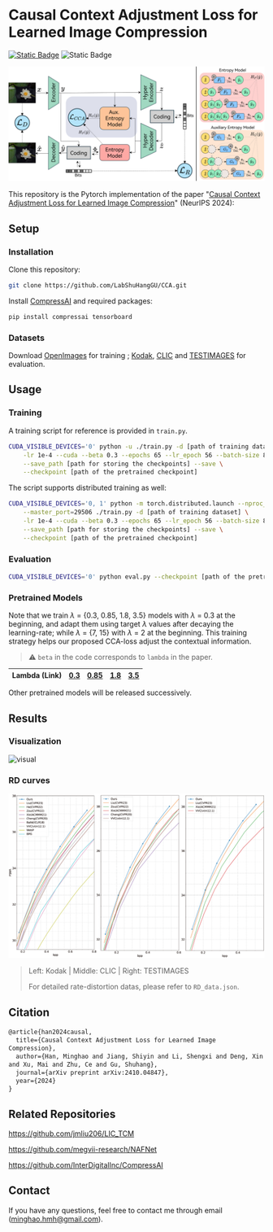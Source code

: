 # Causal Context Adjustment Loss for Learned Image Compression

[![Static Badge](https://img.shields.io/badge/arXiv_paper-2410.04847-b31b1b)](https://arxiv.org/abs/2410.04847)
![Static Badge](https://img.shields.io/badge/NeurIPS-2024-8A2BE2)

![network](materials/network.png)

This repository is the Pytorch implementation of the paper "[Causal Context Adjustment Loss for Learned Image Compression](https://arxiv.org/abs/2410.04847)" (NeurIPS 2024):

## Setup

### Installation

Clone this repository:

```bash
git clone https://github.com/LabShuHangGU/CCA.git
```

Install [CompressAI](https://github.com/InterDigitalInc/CompressAI) and required packages:

```bash
pip install compressai tensorboard
```

### Datasets

Download [OpenImages](https://github.com/openimages) for training ; [Kodak](https://r0k.us/graphics/kodak/), [CLIC](https://www.compression.cc/) and [TESTIMAGES](https://testimages.org/) for evaluation.

## Usage

### Training

A training script for reference is provided in `train.py`.

```bash
CUDA_VISIBLE_DEVICES='0' python -u ./train.py -d [path of training dataset] \
    -lr 1e-4 --cuda --beta 0.3 --epochs 65 --lr_epoch 56 --batch-size 8 \
    --save_path [path for storing the checkpoints] --save \
    --checkpoint [path of the pretrained checkpoint]
```

The script supports distributed training as well:

```bash
CUDA_VISIBLE_DEVICES='0, 1' python -m torch.distributed.launch --nproc_per_node=[the number of nodes] \
	--master_port=29506 ./train.py -d [path of training dataset] \
    -lr 1e-4 --cuda --beta 0.3 --epochs 65 --lr_epoch 56 --batch-size 8 \
    --save_path [path for storing the checkpoints] --save \
    --checkpoint [path of the pretrained checkpoint]
```

### Evaluation

```bash
CUDA_VISIBLE_DEVICES='0' python eval.py --checkpoint [path of the pretrained checkpoint] --data [path of test dataset] --cuda
```

### Pretrained Models

Note that we train $\lambda$ = {0.3, 0.85, 1.8, 3.5} models with $\lambda$ = 0.3 at the beginning, and adapt them using target
$\lambda$ values after decaying the learning-rate; while $\lambda$ = {7, 15} with $\lambda$ = 2 at the beginning. This training strategy helps our proposed CCA-loss adjust the contextual information.

> ⚠️ `beta` in the code corresponds to `lambda` in the paper.

| Lambda (Link) | [0.3](https://drive.google.com/file/d/1gAUvZKKzlh0Tuo22kTMIxNmUZlXogpRO/view?usp=drive_link) | [0.85](https://drive.google.com/file/d/1K3veWSXFtANS71LY-ksiMXiNjIqL_mL1/view?usp=drive_link) | [1.8](https://drive.google.com/file/d/17KRA3NYxuNyszhIIR9HGC0ODPx9HcDyB/view?usp=sharing) | [3.5](https://drive.google.com/file/d/1gION784PtjcxAzIgdb-eSjhuZkeG9z_l/view?usp=sharing) |
| ------------- | ------------------------------------------------------------ | ------------------------------------------------------------ | ------------------------------------------------------------ | ------------------------------------------------------------ |

Other pretrained models will be released successively.

## Results

### Visualization

![visual](materials/visual.png)

### RD curves

![RDcurve](materials/RDcurve.png)

> Left: Kodak | Middle: CLIC | Right: TESTIMAGES
>
> For detailed rate-distortion datas, please refer to `RD_data.json`.

## Citation

```
@article{han2024causal,
  title={Causal Context Adjustment Loss for Learned Image Compression},
  author={Han, Minghao and Jiang, Shiyin and Li, Shengxi and Deng, Xin and Xu, Mai and Zhu, Ce and Gu, Shuhang},
  journal={arXiv preprint arXiv:2410.04847},
  year={2024}
}
```

## Related Repositories

https://github.com/jmliu206/LIC_TCM

https://github.com/megvii-research/NAFNet

https://github.com/InterDigitalInc/CompressAI

## Contact

If you have any questions, feel free to contact me through email ([minghao.hmh@gmail.com](mailto:minghao.hmh@gmail.com)).
